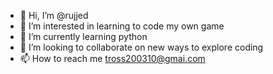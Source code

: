 - 👋 Hi, I’m @rujjed
- 👀 I’m interested in learning to code my own game
- 🌱 I’m currently learning python
- 💞️ I’m looking to collaborate on new ways to explore coding
- 📫 How to reach me tross200310@gmai.com

<!---
rujjed/rujjed is a ✨ special ✨ repository because its `README.md` (this file) appears on your GitHub profile.
You can click the Preview link to take a look at your changes.
--->
